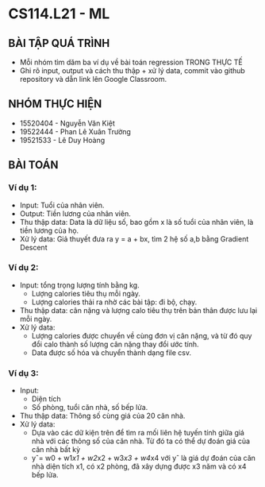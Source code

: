 # CS114.L21 - ML

## BÀI TẬP QUÁ TRÌNH

- Mỗi nhóm tìm dăm ba ví dụ về bài toán regression TRONG THỰC TẾ
- Ghi rõ input, output và cách thu thập + xử lý data, commit vào github repository và dẫn link lên Google Classroom.

## NHÓM THỰC HIỆN

- 15520404 - Nguyễn Văn Kiệt
- 19522444 - Phan Lê Xuân Trường
- 19521533 - Lê Duy Hoàng

## BÀI TOÁN

### Ví dụ 1:

- Input: Tuổi của nhân viên.
- Output: Tiền lương của nhân viên.
- Thu thập data: Data là dữ liệu số, bao gồm x là số tuổi của nhân viên, là tiền lương của họ.
- Xử lý data: Giả thuyết đưa ra y = a + bx, tìm 2 hệ số a,b bằng Gradient Descent

### Ví dụ 2:

- Input: tổng trọng lượng tính bằng kg.
  - Lượng calories tiêu thụ mỗi ngày.
  - Lượng calories thải ra nhờ các bài tập: đi bộ, chạy.
- Thu thập data: cân nặng và lượng calo tiêu thụ trên bản thân được lưu lại mỗi ngày.
- Xử lý data:
  - Lượng calories được chuyển về cùng đơn vị cân nặng, và từ đó quy đổi calo thành số lượng cân nặng thay đổi ước tính.
  - Data được số hóa và chuyển thành dạng file csv.

### Ví dụ 3:

- Input:
  - Diện tích
  - Số phòng, tuổi căn nhà, số bếp lửa.
- Thu thập data: Thông số cùng giá của 20 căn nhà.
- Xử lý data:
  - Dựa vào các dữ kiện trên để tìm ra mối liên hệ tuyến tính giữa giá nhà với các thông số của căn nhà. Từ đó ta có thể dự đoán giá của căn nhà bất kỳ
  - yˆ= w0 + w1*x1 + w2*x2 + w3*x3 + w4*x4
    với yˆ là giá dự đoán của căn nhà diện tích x1, có x2 phòng, đã xây dựng được x3 năm và có x4 bếp lửa.

